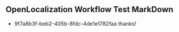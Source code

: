## OpenLocalization Workflow Test MarkDown
* 9f7a8b3f-beb2-405b-8fdc-4de1e1782faa thanks!

<!--HONumber=Aug16_HO4-->


